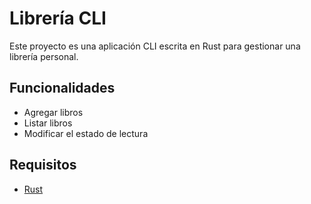 # Librería CLI

Este proyecto es una aplicación CLI escrita en Rust para gestionar una librería personal.

## Funcionalidades

- Agregar libros
- Listar libros
- Modificar el estado de lectura

## Requisitos

- [Rust](https://www.rust-lang.org/tools/install)


